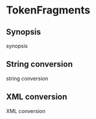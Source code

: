 <h1 class="converter">TokenFragments</h1>

## Synopsis

synopsis

## String conversion

string conversion

## XML conversion

XML conversion

